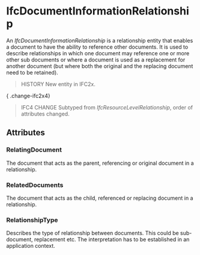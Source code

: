 # IfcDocumentInformationRelationship

An _IfcDocumentInformationRelationship_ is a relationship entity that enables a document to have the ability to reference other documents. It is used to describe relationships in which one document may reference one or more other sub documents or where a document is used as a replacement for another document (but where both the original and the replacing document need to be retained).<!-- end of definition -->

> HISTORY  New entity in IFC2x.

{ .change-ifc2x4}
> IFC4 CHANGE  Subtyped from _IfcResourceLevelRelationship_, order of attributes changed.

## Attributes

### RelatingDocument
The document that acts as the parent, referencing or original document in a relationship.

### RelatedDocuments
The document that acts as the child, referenced or replacing document in a relationship.

### RelationshipType
Describes the type of relationship between documents. This could be sub-document, replacement etc. The interpretation has to be established in an application context.
